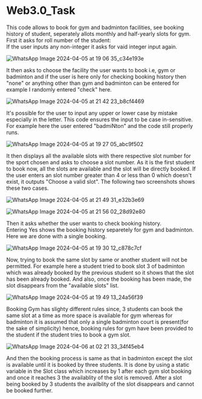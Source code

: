 # Web3.0_Task
This code allows to book for gym and badminton facilities, see booking history of student, seperately allots monthly and half-yearly slots for gym.<br>
First it asks for roll number of the student:<br>
If the user inputs any non-integer it asks for vaid integer input again.<br>

![WhatsApp Image 2024-04-05 at 19 06 35_c34e193e](https://github.com/koushiksoma66/Web3.0_Task/assets/166048906/8e654789-9b03-47bf-9643-4b4d0074fd93)

It then asks to choose the facility the user wants to book i.e, gym or badminton and if the user is here only for checking booking history then "none" or anything other than gym and badminton can be entered for example I randomly entered "check" here.<br>

![WhatsApp Image 2024-04-05 at 21 42 23_b8cf4469](https://github.com/koushiksoma66/Web3.0_Task/assets/166048906/3d56eef4-a18f-4d4f-8d21-45fda692606c)

It's possible for the user to input any upper or lower case by mistake especially in the letter. This code ensures the input to be case in-sensitive. For example here the user entered "badmiNton" and the code still properly runs.<br>

![WhatsApp Image 2024-04-05 at 19 27 05_abc9f502](https://github.com/koushiksoma66/Web3.0_Task/assets/166048906/67547a38-1568-4cd3-812d-0e07d761a73b)

It then displays all the available slots with there respective slot number for the sport chosen and asks to choose a slot number. As it is the first student to book now, all the slots are available and the slot will be directly booked. If the user enters an slot number greater than 4 or less than 0 which doesn't exist, it outputs "Choose a valid slot". The following two screenshots shows these two cases.<br>

![WhatsApp Image 2024-04-05 at 21 49 31_e32b3e69](https://github.com/koushiksoma66/Web3.0_Task/assets/166048906/27380716-2a63-40a8-848e-986865359984)

![WhatsApp Image 2024-04-05 at 21 56 02_28d92e80](https://github.com/koushiksoma66/Web3.0_Task/assets/166048906/7143ccb0-3c11-484a-aa6b-03543765dd77)

Then it asks whether the user wants to check booking history.<br>
Entering Yes shows the booking history separetely for gym and badminton.<br>
Here we are done with a single booking.

![WhatsApp Image 2024-04-05 at 19 30 12_c878c7cf](https://github.com/koushiksoma66/Web3.0_Task/assets/166048906/7f20630b-4c7f-489e-a696-67290eee3ee0)

Now, trying to book the same slot by same or another student will not be permitted. For example here a student tried to book slot 3 of badminton which was already booked by the previous student so it shows that the slot has been already booked. And also, once the booking has been made, the slot disappears from the "available slots" list.

![WhatsApp Image 2024-04-05 at 19 49 13_24a56f39](https://github.com/koushiksoma66/Web3.0_Task/assets/166048906/dff69a89-e6af-49e7-9a1a-18a473f370d1)

Booking Gym has slighty different rules since, 3 students can book the same slot at a time as more space is available for gym whereas for badminton it is assumed that only a single badminton court is present(for the sake of simplicity) hence, booking rules for gym have been provided to the student if the student tries to book a gym slot.

![WhatsApp Image 2024-04-06 at 02 21 33_34f45eb4](https://github.com/koushiksoma66/Web3.0_Task/assets/166048906/b1703972-0f4e-42e0-9e16-50cf15a1f920)

And then the booking process is same as that in badminton except the slot is available until it is booked by three students. It is done by using a static variable in the Slot class which increases by 1 after each gym slot booking and once it reaches 3 the availablity of the slot is removed. After a slot being booked by 3 students the availblity of the slot disappears and cannot be booked further.


